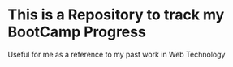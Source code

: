 # This is a Repository to track my BootCamp Progress
Useful for me as a reference to my past work in Web Technology